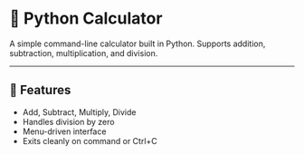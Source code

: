 # 🧮 Python Calculator

A simple command-line calculator built in Python.
Supports addition, subtraction, multiplication, and division.

---

## 🚀 Features
- Add, Subtract, Multiply, Divide
- Handles division by zero
- Menu-driven interface
- Exits cleanly on command or Ctrl+C



